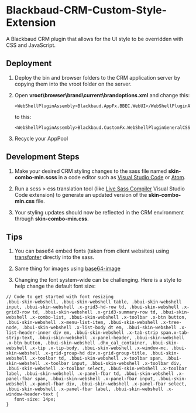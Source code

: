 # Blackbaud-CRM-Custom-Style-Extension
 A Blackbaud CRM plugin that allows for the UI style to be overridden with CSS and JavaScript.

## Deployment
1. Deploy the bin and browser folders to the CRM application server by copying them into the vroot folder on the server.

1. Open **vroot\browser\brand\current\brandoptions.xml** 
and change this:


    ```
    <WebShellPluginAssembly>Blackbaud.AppFx.BBEC.WebUI</WebShellPluginAssembly>
    ```

    to this:
    
    ```
    <WebShellPluginAssembly>Blackbaud.CustomFx.WebShellPluginGeneralCSS.WebUI</WebShellPluginAssembly>
    ```
1. Recycle your AppPool

## Development Steps
1. Make your desired CRM styling changes to the sass file named **skin-combo-min.scss** in a code editor such as [Visual Studio Code](https://code.visualstudio.com/) or [Atom](https://atom.io/). 

1. Run a scss > css translation tool (like [Live Sass Compiler](https://github.com/ritwickdey/vscode-live-sass-compiler) Visual Studio Code extension) to generate an updated version of the **skin-combo-min.css** file. 

1. Your styling updates should now be reflected in the CRM environment through **skin-combo-min.css**.

## Tips
1. You can base64 embed fonts (taken from client websites) using [transfonter](https://transfonter.org/) directly into the sass.

1. Same thing for images using [base64-image](https://www.base64-image.de/)

1. Changing the font system-wide can be challenging. Here is a style to help change the default font size:
 
```
// Code to get started with font resizing
.bbui-skin-webshell, .bbui-skin-webshell table, .bbui-skin-webshell input, .bbui-skin-webshell .x-grid3-hd-row td, .bbui-skin-webshell .x-grid3-row td, .bbui-skin-webshell .x-grid3-summary-row td, .bbui-skin-webshell .x-combo-list, .bbui-skin-webshell .x-toolbar .x-btn button, .bbui-skin-webshell .x-menu-list-item, .bbui-skin-webshell .x-tree-node, .bbui-skin-webshell .x-list-body dt em, .bbui-skin-webshell .x-list-header-inner div em, .bbui-skin-webshell .x-tab-strip span.x-tab-strip-text, .bbui-skin-webshell .x-panel-header, .bbui-skin-webshell .x-btn button, .bbui-skin-webshell .dhx_cal_container, .bbui-skin-webshell .x-tip .x-tip-body, .bbui-skin-webshell .x-window-mc, .bbui-skin-webshell .x-grid-group-hd div.x-grid-group-title, .bbui-skin-webshell .x-toolbar td, .bbui-skin-webshell .x-toolbar span, .bbui-skin-webshell .x-toolbar input, .bbui-skin-webshell .x-toolbar div, .bbui-skin-webshell .x-toolbar select, .bbui-skin-webshell .x-toolbar label, .bbui-skin-webshell .x-panel-fbar td, .bbui-skin-webshell .x-panel-fbar span, .bbui-skin-webshell .x-panel-fbar input, .bbui-skin-webshell .x-panel-fbar div, .bbui-skin-webshell .x-panel-fbar select, .bbui-skin-webshell .x-panel-fbar label, .bbui-skin-webshell .x-window-header-text {
   font-size: 14px;
}
```